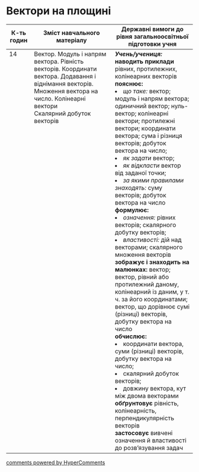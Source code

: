 <div id="hypercomments_widget" class="js-hypercomments-widget invisible"></div>

# Вектори на площині

<table>
  <tr>
    <td width="10%" align="center"><b>К-ть годин</b></td>
    <td width="40%" align="center"><b>Зміст навчального матеріалу</b></td>
    <td width="40%" align="center"><b>Державні вимоги до рівня загальноосвітньої підготовки учня</b></td>
  </tr>
<tbody>
  <tr>
<td width="10%" style="vertical-align:top !important;">14</td>
    <td width="40%" style="vertical-align:top !important;">
Вектор. Модуль і напрям вектора. Рівність векторів. Координати вектора. Додавання і віднімання векторів. Множення вектора на число. Колінеарні вектори<br>
Скалярний добуток векторів
</td>
    <td width="40%" style="vertical-align:top !important;">
<i><b>Учень/учениця:</b></i><br>
<b>наводить приклади</b> рівних, протилежних, колінеарних векторів<br>
<b>пояснює:</b>
<li><i>що таке:</i> вектор; модуль і напрям вектора; одиничний вектор; нуль-вектор; колінеарні вектори; протилежні вектори; координати вектора; сума і різниця векторів; добуток вектора на число;</li>
<li><i>як задати</i> вектор;</li>
<li><i>як відкласти</i> вектор від заданої точки;</li>
<li><i>за якими правилами знаходять:</i> суму векторів; добуток вектора на число</li>
<b>формулює:</b>
<li><i>означення:</i> рівних векторів; скалярного добутку векторів;</li>
<li><i>властивості:</i> дій над векторами; скалярного множення векторів</li>
<b>зображує і знаходить на малюнках:</b> вектор; вектор, рівний або протилежний даному, колінеарний із даним, у т. ч. за його координатами; вектор, що дорівнює сумі (різниці) векторів, добутку вектора на число<br>
<b>обчислює:</b>
<li>координати вектора, суми (різниці) векторів, добутку вектора на число;</li>
<li>скалярний добуток векторів;</li>
<li>довжину вектора, кут між двома векторами</li>
<b>обґрунтовує</b> рівність, колінеарність, перпендикулярність векторів<br>
<b>застосовує</b> вивчені означення й властивості до розв’язування задач
</td>
  </tr>
</tbody>
</table>

<div class="js-hypercomments-container">
<a href="http://hypercomments.com" class="hc-link" title="comments widget">comments powered by HyperComments</a>
</div>